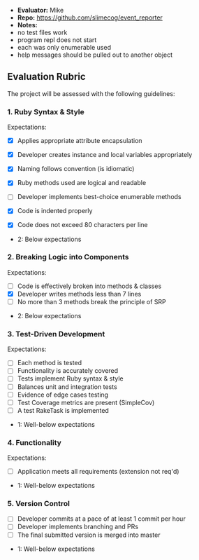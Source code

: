 * **Evaluator:** Mike
* **Repo:** https://github.com/slimecog/event_reporter
* **Notes:**
* no test files work
* program repl does not start
* each was only enumerable used
* help messages should be pulled out to another object


## Evaluation Rubric

The project will be assessed with the following guidelines:

### 1. Ruby Syntax & Style

Expectations:

- [x] Applies appropriate attribute encapsulation
- [x] Developer creates instance and local variables appropriately
- [x] Naming follows convention (is idiomatic)
- [x] Ruby methods used are logical and readable
- [ ] Developer implements best-choice enumerable methods
- [x] Code is indented properly
- [x] Code does not exceed 80 characters per line


* 2: Below expectations

### 2. Breaking Logic into Components

Expectations:

- [ ] Code is effectively broken into methods & classes
- [x] Developer writes methods less than 7 lines
- [ ] No more than 3 methods break the principle of SRP

* 2: Below expectations


### 3. Test-Driven Development

Expectations:

- [ ] Each method is tested
- [ ] Functionality is accurately covered
- [ ] Tests implement Ruby syntax & style
- [ ] Balances unit and integration tests
- [ ] Evidence of edge cases testing
- [ ] Test Coverage metrics are present (SimpleCov)
- [ ] A test RakeTask is implemented

* 1: Well-below expectations


### 4. Functionality

Expectations:

- [ ] Application meets all requirements (extension not req'd)

* 1: Well-below expectations


### 5. Version Control

- [ ] Developer commits at a pace of at least 1 commit per hour
- [ ] Developer implements branching and PRs
- [ ] The final submitted version is merged into master

* 1: Well-below expectations


